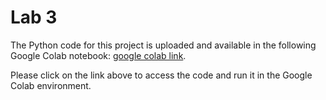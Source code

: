 # Lab 3
The Python code for this project is uploaded and available in the following Google Colab notebook: [google colab link](https://colab.research.google.com/drive/1-LQtvSlrHTUQtns6CPn2bmprUKcdKypC?usp=sharing).

Please click on the link above to access the code and run it in the Google Colab environment.


